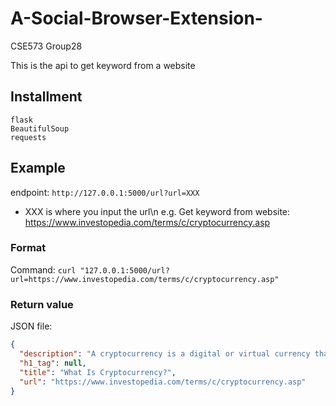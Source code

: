 # A-Social-Browser-Extension-
CSE573 Group28

This is the api to get keyword from a website
## Installment
```
flask
BeautifulSoup
requests
```
## Example
endpoint: `http://127.0.0.1:5000/url?url=XXX`
- XXX is where you input the url\n
e.g. Get keyword from website: https://www.investopedia.com/terms/c/cryptocurrency.asp

### Format
Command: `curl "127.0.0.1:5000/url?url=https://www.investopedia.com/terms/c/cryptocurrency.asp"`
### Return value
JSON file:
```json
{
  "description": "A cryptocurrency is a digital or virtual currency that uses cryptography and is difficult to counterfeit.",
  "h1_tag": null,
  "title": "What Is Cryptocurrency?",
  "url": "https://www.investopedia.com/terms/c/cryptocurrency.asp"
}
```
